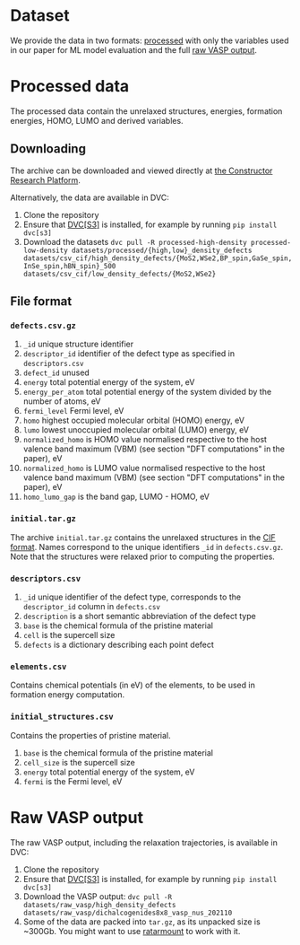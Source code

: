 # Dataset
We provide the data in two formats: [processed](#processed-data) with only the variables used in our paper for ML model evaluation and the full [raw VASP output](#raw-vasp-output).
# Processed data
The processed data contain the unrelaxed structures, energies, formation energies, HOMO, LUMO and derived variables.

## Downloading
The archive can be downloaded and viewed directly at [the Constructor Research Platform](https://research.constructor.tech/open/2d-materials-point-defects).

Alternatively, the data are available in DVC:
1. Clone the repository
2. Ensure that [DVC[S3]](https://dvc.org/doc/user-guide/data-management/remote-storage/amazon-s3) is installed, for example by running `pip install dvc[s3]`
3. Download the datasets ```dvc pull -R processed-high-density processed-low-density datasets/processed/{high,low}_density_defects datasets/csv_cif/high_density_defects/{MoS2,WSe2,BP_spin,GaSe_spin,InSe_spin,hBN_spin}_500 datasets/csv_cif/low_density_defects/{MoS2,WSe2}```

## File format
### `defects.csv.gz`
1. `_id` unique structure identifier
2. `descriptor_id` identifier of the defect type as specified in `descriptors.csv`
3. `defect_id` unused
4. `energy` total potential energy of the system, eV
5. `energy_per_atom` total potential energy of the system divided by the number of atoms, eV
6. `fermi_level` Fermi level, eV
7. `homo` highest occupied molecular orbital (HOMO) energy, eV
8. `lumo` lowest unoccupied molecular orbital (LUMO) energy, eV
9. `normalized_homo` is HOMO value normalised respective to the host valence band maximum (VBM) (see section "DFT computations" in the paper), eV
10. `normalized_homo` is LUMO value normalised respective to the host valence band maximum (VBM) (see section "DFT computations" in the paper), eV
11. `homo_lumo_gap` is the band gap, LUMO - HOMO, eV
### `initial.tar.gz`
The archive `initial.tar.gz` contains the unrelaxed structures in the [CIF format](https://doi.org/10.1107%2FS010876739101067X). Names correspond to the unique identifiers `_id` in `defects.csv.gz`. Note that the structures were relaxed prior to computing the properties.
### `descriptors.csv`
1. `_id` unique identifier of the defect type, corresponds to the `descriptor_id` column in `defects.csv`
2. `description` is a short semantic abbreviation of the defect type
3. `base` is the chemical formula of the pristine material
4. `cell` is the supercell size
5. `defects` is a dictionary describing each point defect
### `elements.csv`
Contains chemical potentials (in eV) of the elements, to be used in formation energy computation.
### `initial_structures.csv`
Contains the properties of pristine material.
1. `base` is the chemical formula of the pristine material
2. `cell_size` is the supercell size
3. `energy` total potential energy of the system, eV
4. `fermi` is the Fermi level, eV

# Raw VASP output
The raw VASP output, including the relaxation trajectories, is available in DVC:
1. Clone the repository
2. Ensure that [DVC[S3]](https://dvc.org/doc/user-guide/data-management/remote-storage/amazon-s3) is installed, for example by running `pip install dvc[s3]`
3. Download the VASP output: `dvc pull -R datasets/raw_vasp/high_density_defects datasets/raw_vasp/dichalcogenides8x8_vasp_nus_202110`
4. Some of the data are packed into `tar.gz`, as its unpacked size is ~300Gb. You might want to use [ratarmount](https://github.com/mxmlnkn/ratarmount) to work with it.